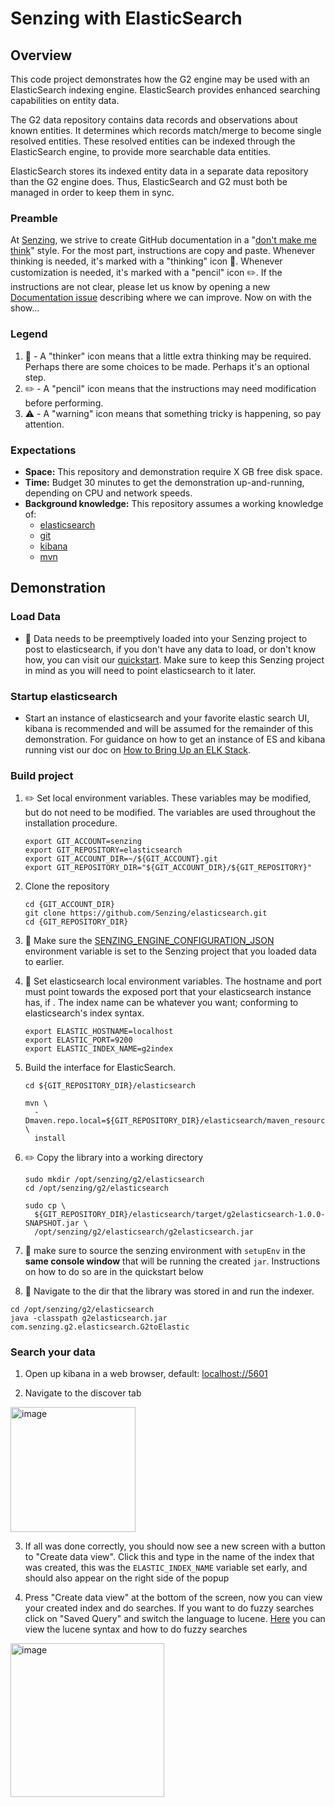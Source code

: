 # Senzing with ElasticSearch

## Overview

This code project demonstrates how the G2 engine may be used with an ElasticSearch indexing engine.  ElasticSearch provides enhanced searching capabilities on entity data.

The G2 data repository contains data records and observations about known entities.  It determines which records match/merge to become single resolved entities.  These resolved entities can be indexed through the ElasticSearch engine, to provide more searchable data entities.

ElasticSearch stores its indexed entity data in a separate data repository than the G2 engine does.  Thus, ElasticSearch and G2 must both be managed in order to keep them in sync.

### Preamble

At [Senzing](http://senzing.com),
we strive to create GitHub documentation in a
"[don't make me think](https://github.com/Senzing/knowledge-base/blob/main/WHATIS/dont-make-me-think.md)" style.
For the most part, instructions are copy and paste.
Whenever thinking is needed, it's marked with a "thinking" icon :thinking:.
Whenever customization is needed, it's marked with a "pencil" icon :pencil2:.
If the instructions are not clear, please let us know by opening a new
[Documentation issue](https://github.com/Senzing/template-python/issues/new?template=documentation_request.md)
describing where we can improve.   Now on with the show...

### Legend

1. :thinking: - A "thinker" icon means that a little extra thinking may be required.
   Perhaps there are some choices to be made.
   Perhaps it's an optional step.
1. :pencil2: - A "pencil" icon means that the instructions may need modification before performing.
1. :warning: - A "warning" icon means that something tricky is happening, so pay attention.

### Expectations

- **Space:** This repository and demonstration require X GB free disk space.
- **Time:** Budget 30 minutes to get the demonstration up-and-running, depending on CPU and network speeds.
- **Background knowledge:** This repository assumes a working knowledge of:
  - [elasticsearch](https://www.elastic.co/guide/en/elasticsearch/reference/current/install-elasticsearch.html)
  - [git](https://github.com/Senzing/knowledge-base/blob/main/WHATIS/git.md)
  - [kibana](https://www.elastic.co/guide/en/kibana/current/install.html)
  - [mvn](https://github.com/Senzing/knowledge-base/blob/main/WHATIS/maven.md)

## Demonstration

### Load Data
- 🤔 Data needs to be preemptively loaded into your Senzing project to post to elasticsearch, if you don't have any data to load, or don't know how, you can visit our [quickstart](https://senzing.zendesk.com/hc/en-us/articles/115002408867-Quickstart-Guide-). Make sure to keep this Senzing project in mind as you will need to point elasticsearch to it later.

### Startup elasticsearch

- Start an instance of elasticsearch and your favorite elastic search UI, kibana is recommended and will be assumed for the remainder of this demonstration. 
For guidance on how to get an instance of ES and kibana running vist our doc on [How to Bring Up an ELK Stack](https://github.com/Senzing/knowledge-base/blob/main/HOWTO/bring-up-ELK-stack.md).

### Build project

1. :pencil2: Set local environment variables.  These variables may be modified, but do not need to be modified.  The variables are used throughout the installation procedure.

    ```console
    export GIT_ACCOUNT=senzing
    export GIT_REPOSITORY=elasticsearch
    export GIT_ACCOUNT_DIR=~/${GIT_ACCOUNT}.git
    export GIT_REPOSITORY_DIR="${GIT_ACCOUNT_DIR}/${GIT_REPOSITORY}"
    ```
1. Clone the repository
    ```console
    cd {GIT_ACCOUNT_DIR}
    git clone https://github.com/Senzing/elasticsearch.git
    cd {GIT_REPOSITORY_DIR}
    ```
    
1. :thinking: Make sure the [SENZING_ENGINE_CONFIGURATION_JSON](https://github.com/Senzing/knowledge-base/blob/b9588bcc22e92993fbd5415172c2abd8d0402356/lists/environment-variables.md#senzing_engine_configuration_json) environment variable is set to the Senzing project that you loaded data to earlier.

3. :thinking: Set elasticsearch local environment variables. The hostname and port must point towards the exposed port that your elasticsearch instance has, if . The index name can be whatever you want; conforming to elasticsearch's index syntax.

    ```console
    export ELASTIC_HOSTNAME=localhost
    export ELASTIC_PORT=9200
    export ELASTIC_INDEX_NAME=g2index
    ```
    
1. Build the interface for ElasticSearch.

    ```console
    cd ${GIT_REPOSITORY_DIR}/elasticsearch

    mvn \
      -Dmaven.repo.local=${GIT_REPOSITORY_DIR}/elasticsearch/maven_resources \
      install
    ````

1. ✏️ Copy the library into a working directory

    ```console
    sudo mkdir /opt/senzing/g2/elasticsearch
    cd /opt/senzing/g2/elasticsearch

    sudo cp \
      ${GIT_REPOSITORY_DIR}/elasticsearch/target/g2elasticsearch-1.0.0-SNAPSHOT.jar \
      /opt/senzing/g2/elasticsearch/g2elasticsearch.jar
    ```

1. 🤔 make sure to source the senzing environment with `setupEnv` in the **same console window** that will be running the created `jar`. Instructions on how to do so are in the quickstart below

1. 🤔 Navigate to the dir that the library was stored in and run the indexer.

```console
cd /opt/senzing/g2/elasticsearch
java -classpath g2elasticsearch.jar com.senzing.g2.elasticsearch.G2toElastic
```

### Search your data

1. Open up kibana in a web browser, default: [localhost://5601](localhost:5601)

2. Navigate to the discover tab 

<img width="200" alt="image" src="https://github.com/Senzing/elasticsearch/assets/49598357/b7663a5b-b940-4ca6-b3b6-dc0250a5f3ba">

3. If all was done correctly, you should now see a new screen with a button to "Create data view". Click this and type in the name of the index that was created, this was the `ELASTIC_INDEX_NAME` variable set early, and should also appear on the right side of the popup

4. Press "Create data view" at the bottom of the screen, now you can view your created index and do searches. If you want to do fuzzy searches click on "Saved Query" and switch the language to lucene. [Here](https://www.elastic.co/guide/en/elasticsearch/reference/8.8/query-dsl-query-string-query.html#query-string-fuzziness) you can view the lucene syntax and how to do fuzzy searches
<img width="246" alt="image" src="https://github.com/SamMacy/elasticsearch/assets/49598357/c77b8f8b-6877-4701-9677-511e5aafb81f">
